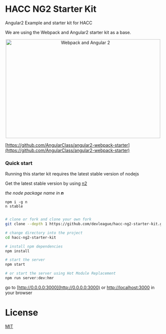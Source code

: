 # HACC NG2 Starter Kit
Angular2 Example and starter kit for HACC

We are using the Webpack and Angular2 starter kit as a base.

<p align="center">
  <a href="https://github.com/AngularClass/angular2-webpack-starter" target="_blank">
    <img src="https://cloud.githubusercontent.com/assets/1016365/9863762/a84fed4a-5af7-11e5-9dde-d5da01e797e7.png" alt="Webpack and Angular 2" width="500" height="320"/>
  </a>
</p>

[https://github.com/AngularClass/angular2-webpack-starter](https://github.com/AngularClass/angular2-webpack-starter)


### Quick start

Running this starter kit requires the latest stable version of nodejs

Get the latest stable version by using [n2](https://www.npmjs.com/package/n2)

_the node package name in **n**_

```
npm i -g n
n stable
```
```bash

# clone or fork and clone your own fork
git clone --depth 1 https://github.com/devleague/hacc-ng2-starter-kit.git

# change directory into the project
cd hacc-ng2-starter-kit

# install npm dependencies
npm install

# start the server
npm start

# or start the server using Hot Module Replacement
npm run server:dev:hmr

```

go to [http://0.0.0.0:3000](http://0.0.0.0:3000) or [http://localhost:3000](http://localhost:3000) in your browser


# License
 [MIT](/LICENSE)
